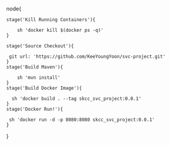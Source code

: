 node{

    stage('Kill Running Containers'){
    
        sh 'docker kill $(docker ps -q)'
    }

    stage('Source Checkout'){
    
     git url: 'https://github.com/KeeYoungYoon/svc-project.git'
    }
    stage('Build Maven'){
   
        sh 'mvn install'
    }
    stage('Build Docker Image'){
   
      sh 'docker build . --tag skcc_svc_project:0.0.1'
    }
    stage('Docker Run!'){
    
     sh 'docker run -d -p 8080:8080 skcc_svc_project:0.0.1'
    }
}
